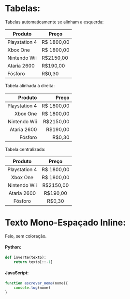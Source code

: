 # Tabelas:

Tabelas automaticamente se alinham a esquerda:

Produto | Preço
--------|------
Playstation 4 | R$ 1800,00
Xbox One | R$ 1800,00
Nintendo Wii | R$2150,00
Ataria 2600 | R$190,00
Fósforo | R$0,30

Tabela alinhada á direita:

Produto | Preço
--------:|------:
Playstation 4 | R$ 1800,00
Xbox One | R$ 1800,00
Nintendo Wii | R$2150,00
Ataria 2600 | R$190,00
Fósforo | R$0,30

Tabela centralizada:

Produto | Preço
:--------:|:------:
Playstation 4 | R$ 1800,00
Xbox One | R$ 1800,00
Nintendo Wii | R$2150,00
Ataria 2600 | R$190,00
Fósforo | R$0,30

# Texto Mono-Espaçado Inline:

Feio, sem coloração.

#### Python:

```python
def inverte(texto):
    return texto[::-1]
```

#### JavaScript:

```js
function escrever_nome(nome){
    console.log(nome)
}
```


